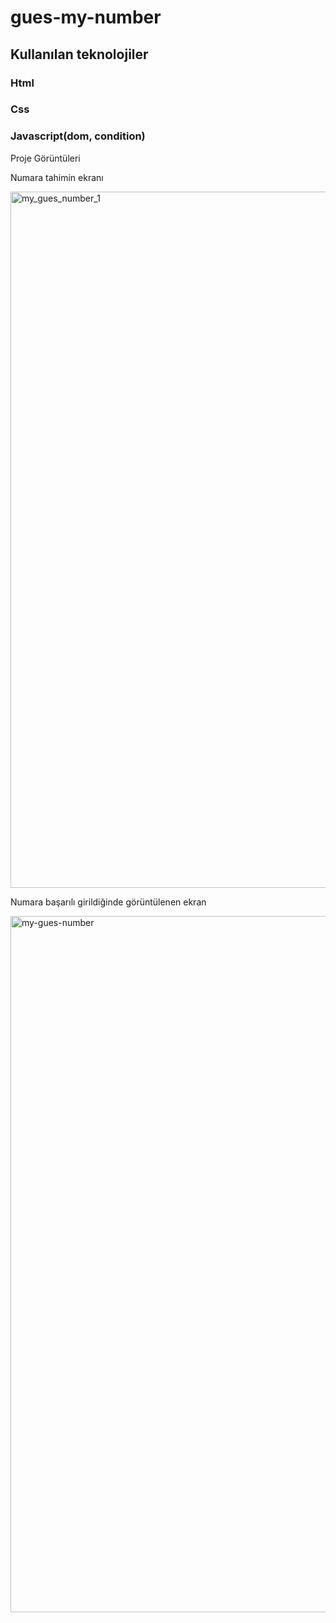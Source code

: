 # gues-my-number
## Kullanılan teknolojiler
### Html
### Css
### Javascript(dom, condition)

Proje Görüntüleri

Numara tahimin ekranı

<img width="1114" alt="my_gues_number_1" src="https://user-images.githubusercontent.com/95983264/220913090-99b81577-b804-4640-8dc0-ec6152b77cca.png">

Numara başarılı girildiğinde görüntülenen ekran

<img width="1114" alt="my-gues-number" src="https://user-images.githubusercontent.com/95983264/220915299-9078b927-8148-467c-a16b-790978c94225.png">

